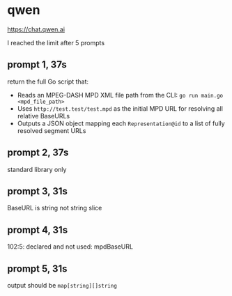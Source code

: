# qwen

https://chat.qwen.ai

I reached the limit after 5 prompts

## prompt 1, 37s

return the full Go script that:
- Reads an MPEG-DASH MPD XML file path from the CLI: `go run main.go <mpd_file_path>`
- Uses `http://test.test/test.mpd` as the initial MPD URL for resolving all relative BaseURLs
- Outputs a JSON object mapping each `Representation@id` to a list of fully resolved segment URLs

## prompt 2, 37s

standard library only

## prompt 3, 31s

BaseURL is string not string slice

## prompt 4, 31s

102:5: declared and not used: mpdBaseURL

## prompt 5, 31s

output should be `map[string][]string`
